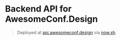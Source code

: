 # Backend API for AwesomeConf.Design

> Deployed at [api.awesomeconf.design](https://auth.awesomeconf.design) via [now.sh](https://now.sh).
